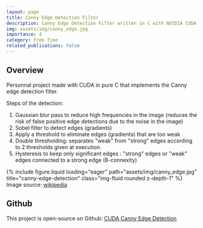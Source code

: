 ```yaml
---
layout: page
title: Canny Edge Detection Filter
description: Canny Edge Detection Filter written in C with NVIDIA CUDA
img: assets/img/canny_edge.jpg
importance: 4
category: Free Time
related_publications: false
---
```


<h2 id="features">Overview</h2>

Personnal project made with CUDA in pure C that implements the Canny edge detection filter. 

Steps of the detection:
1. Gaussian blur pass to reduce high frequencies in the image (reduces the risk of false positive edge detections due to the noise in the image)
2. Sobel filter to detect edges (gradients)
3. Apply a threshold to eliminate edges (gradients) that are too weak
4. Double thresholding: separates "weak" from "strong" edges according to 2 thresholds given at execution.
5. Hysteresis to keep only significant edges : "strong" edges or "weak" edges connected to a strong edge (8-connexity)

<div class="row">
    <div class="col-sm mt-3 mt-md-0">
        {% include figure.liquid loading="eager" path="assets/img/canny_edge.jpg" title="canny-edge-detection" class="img-fluid rounded z-depth-1" %}
    </div>
</div>
<div class="caption">
    Image source: <a href="https://en.wikipedia.org/wiki/Canny_edge_detector#">wikipedia</a>
</div>

<h2 id="features">Github</h2>

This project is open-source on Github: [CUDA Canny Edge Detection](https://github.com/TomClabault/CUDAProgramming)
